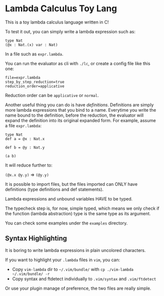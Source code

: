 # Lambda Calculus Toy Lang

This is a toy lambda calculus language written in C!

To test it out, you can simply write a lambda expression such as:
```
type Nat
(@x : Nat.(x) var : Nat)
```

In a file such as `expr.lambda`.

You can run the evaluator as cli with `./lc`, or create a config file like this one:

```
file=expr.lambda
step_by_step_reduction=true
reduction_order=applicative
```
Reduction order can be `applicative` or `normal`.

Another useful thing you can do is have *definitions*.
Definitions are simply more lambda expressions that you bind to a name.
Everytime you write the name bound to the definition, before the reduction, the evaluator will expand the definition into its original expanded form. For example, assume a file `expr.lambda`:

```
type Nat
def a = @x : Nat.x

def b = @y : Nat.y

(a b)
```

It will reduce further to:

`(@x.x @y.y)` => `(@y.y)`

It is possible to import files, but the files imported can ONLY have definitions (type definitions and def statements).

Lambda expressions and unbound variables HAVE to be typed.

The typecheck step is, for now, simple typed, which means we only check if the function (lambda abstraction) type is the same type as its argument.

You can check some examples under the `examples` directory.

## Syntax Highlighting

It is boring to write lambda expressions in plain uncolored characters.

If you want to highlight your `.lambda` files in `vim`, you can:

- Copy `vim-lambda` dir to `~/.vim/bundle/` with `cp ./vim-lambda ~/.vim/bundle/ -r`
- Copy syntax and ftdetect individually to `.vim/syntax` and `.vim/ftdetect`

Or use your plugin manage of preference, the two files are really simple.
